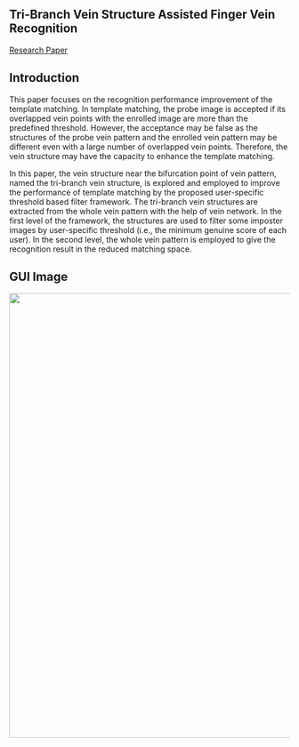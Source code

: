 ## Tri-Branch Vein Structure Assisted Finger Vein Recognition

[Research Paper](https://ieeexplore.ieee.org/document/7993012/)

## Introduction
This paper focuses on the recognition performance improvement of the template matching. In template matching, the probe image is accepted if its overlapped vein points with the enrolled image are more than the predefined threshold. However, the acceptance may be false as the structures of the probe vein pattern and the enrolled vein pattern may be different even with a large number of overlapped vein points. Therefore, the vein structure may have the capacity to enhance the template matching.

In this paper, the vein structure near the bifurcation point of vein pattern, named the tri-branch vein structure, is explored and employed to improve the performance of template matching by the proposed user-specific threshold based filter framework. The tri-branch vein structures are extracted from the whole vein pattern with the help of vein network. In the first level of the framework, the structures are used to filter some imposter images by user-specific threshold (i.e., the minimum genuine score of each user). In the second level, the whole vein pattern is employed to give the recognition result in the reduced matching space.


## GUI Image

<img src="https://github.com/sandeepkapri/Tri-Branch-Vein-Structure-Assisted-Finger-Vein-Recognition/blob/master/TBVS-FVR-GUI.png" width="800">


